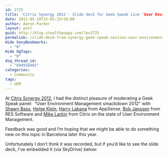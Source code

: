 ```yaml
---
id: 2725
title: 'Citrix Synergy 2012 - Slide deck for Geek Speak Live 'User Environment Management smackdown 2012&#8217;'
date: 2012-05-18T15:05:33+10:00
author: Aaron Parker
layout: post
guid: http://blog.stealthpuppy.com/?p=2725
permalink: /slide-deck-from-synergy-geek-speak-session-user-environment-management-smackdown/
Hide SexyBookmarks:
  - "0"
Hide OgTags:
  - "0"
dsq_thread_id:
  - "694918401"
categories:
  - Community
tags:
  - UEM
---
```

At [Citrix Synergy 2012](http://www.citrixsynergy.com/sanfrancisco/index.html), I had the distinct pleasure of moderating a Geek Speak panel:  &#8220;User Environment Management smackdown 2012&#8221; with [Shawn Bass](http://twitter.com/shawnbass), [Helge Klein](http://twitter.com/helgeklein), [Harry Labana](http://twitter.com/harrylabana) from AppSense, [Bob Janssen](http://twitter.com/bobtopus) from RES Software and [Mike Larkin](http://twitter.com/mlarkin2012) from Citrix on the state of User Environment Management.

Feedback was good and I&#8217;m hoping that we might be able to do something new on this topic in Barcelona later this year.

Unfortunately I don&#8217;t think it was recorded, but if you&#8217;d like to see the slide deck, I&#8217;ve embedded it (via SkyDrive) below: